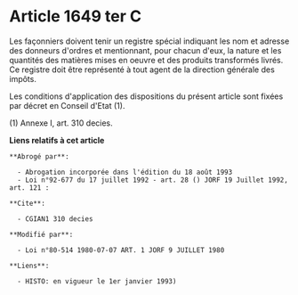 # Article 1649 ter C

Les façonniers doivent tenir un registre spécial indiquant les nom et adresse des donneurs d'ordres et mentionnant, pour
chacun d'eux, la nature et les quantités des matières mises en oeuvre et des produits transformés livrés. Ce registre doit
être représenté à tout agent de la direction générale des impôts.

Les conditions d'application des dispositions du présent article sont fixées par décret en Conseil d'Etat (1).

(1) Annexe I, art. 310 decies.

**Liens relatifs à cet article**

	**Abrogé par**:

	  - Abrogation incorporée dans l'édition du 18 août 1993
	  - Loi n°92-677 du 17 juillet 1992 - art. 28 () JORF 19 Juillet 1992, art. 121 :

	**Cite**:

	  - CGIAN1 310 decies

	**Modifié par**:

	  - Loi n°80-514 1980-07-07 ART. 1 JORF 9 JUILLET 1980

	**Liens**:

	  - HISTO: en vigueur le 1er janvier 1993)
